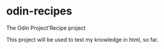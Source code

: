 # odin-recipes

The Odin Project'Recipe project

This project will be used to test my knowledge in html, so far.

